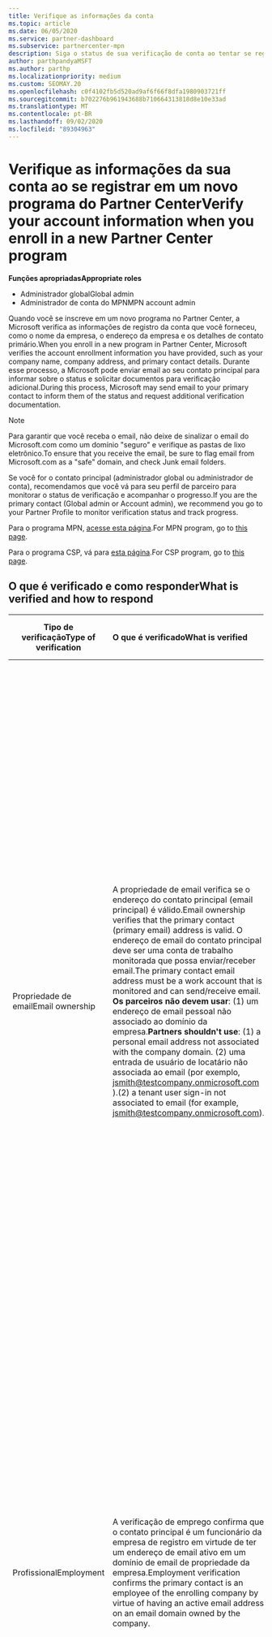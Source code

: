 ```yaml
---
title: Verifique as informações da conta
ms.topic: article
ms.date: 06/05/2020
ms.service: partner-dashboard
ms.subservice: partnercenter-mpn
description: Siga o status de sua verificação de conta ao tentar se registrar em um novo programa do Partner Center. Saiba como fornecer informações adicionais, se necessário.
author: parthpandyaMSFT
ms.author: parthp
ms.localizationpriority: medium
ms.custom: SEOMAY.20
ms.openlocfilehash: c0f4102fb5d520ad9af6f66f8dfa1980903721ff
ms.sourcegitcommit: b702276b961943688b710664313818d8e10e33ad
ms.translationtype: MT
ms.contentlocale: pt-BR
ms.lasthandoff: 09/02/2020
ms.locfileid: "89304963"
---
```

# <a name="verify-your-account-information-when-you-enroll-in-a-new-partner-center-program"></a><span data-ttu-id="deabb-104">Verifique as informações da sua conta ao se registrar em um novo programa do Partner Center</span><span class="sxs-lookup"><span data-stu-id="deabb-104">Verify your account information when you enroll in a new Partner Center program</span></span>

<span data-ttu-id="deabb-105">**Funções apropriadas**</span><span class="sxs-lookup"><span data-stu-id="deabb-105">**Appropriate roles**</span></span>

- <span data-ttu-id="deabb-106">Administrador global</span><span class="sxs-lookup"><span data-stu-id="deabb-106">Global admin</span></span>
- <span data-ttu-id="deabb-107">Administrador de conta do MPN</span><span class="sxs-lookup"><span data-stu-id="deabb-107">MPN account admin</span></span>

<span data-ttu-id="deabb-108">Quando você se inscreve em um novo programa no Partner Center, a Microsoft verifica as informações de registro da conta que você forneceu, como o nome da empresa, o endereço da empresa e os detalhes de contato primário.</span><span class="sxs-lookup"><span data-stu-id="deabb-108">When you enroll in a new program in Partner Center, Microsoft verifies the account enrollment information you have provided, such as your company name, company address, and primary contact details.</span></span> <span data-ttu-id="deabb-109">Durante esse processo, a Microsoft pode enviar email ao seu contato principal para informar sobre o status e solicitar documentos para verificação adicional.</span><span class="sxs-lookup"><span data-stu-id="deabb-109">During this process, Microsoft may send email to your primary contact to inform them of the status and request additional verification documentation.</span></span>

>[!NOTE]
><span data-ttu-id="deabb-110">Para garantir que você receba o email, não deixe de sinalizar o email do Microsoft.com como um domínio "seguro" e verifique as pastas de lixo eletrônico.</span><span class="sxs-lookup"><span data-stu-id="deabb-110">To ensure that you receive the email, be sure to flag email from Microsoft.com as a "safe" domain, and check Junk email folders.</span></span>

<span data-ttu-id="deabb-111">Se você for o contato principal (administrador global ou administrador de conta), recomendamos que você vá para seu perfil de parceiro para monitorar o status de verificação e acompanhar o progresso.</span><span class="sxs-lookup"><span data-stu-id="deabb-111">If you are the primary contact (Global admin or Account admin), we recommend you go to your Partner Profile to monitor verification status and track progress.</span></span>

<span data-ttu-id="deabb-112">Para o programa MPN, [acesse esta página](https://partner.microsoft.com/pcv/accountsettings/connectedpartnerprofile).</span><span class="sxs-lookup"><span data-stu-id="deabb-112">For MPN program, go to [this page](https://partner.microsoft.com/pcv/accountsettings/connectedpartnerprofile).</span></span>

<span data-ttu-id="deabb-113">Para o programa CSP, vá para [esta página](https://partner.microsoft.com/pcv/accountsettings/partnerprofile).</span><span class="sxs-lookup"><span data-stu-id="deabb-113">For CSP program, go to [this page](https://partner.microsoft.com/pcv/accountsettings/partnerprofile).</span></span>


## <a name="what-is-verified-and-how-to-respond"></a><span data-ttu-id="deabb-114">O que é verificado e como responder</span><span class="sxs-lookup"><span data-stu-id="deabb-114">What is verified and how to respond</span></span>

|<span data-ttu-id="deabb-115">**Tipo de verificação**</span><span class="sxs-lookup"><span data-stu-id="deabb-115">**Type of verification**</span></span>   |<span data-ttu-id="deabb-116">**O que é verificado**</span><span class="sxs-lookup"><span data-stu-id="deabb-116">**What is verified**</span></span>   |<span data-ttu-id="deabb-117">**O que fazer se rejeitado**</span><span class="sxs-lookup"><span data-stu-id="deabb-117">**What to do if rejected**</span></span>   |
|----------------------------|:-----------------------------------|:--------------------------------------|
|<span data-ttu-id="deabb-118">Propriedade de email</span><span class="sxs-lookup"><span data-stu-id="deabb-118">Email ownership</span></span>   |<span data-ttu-id="deabb-119">A propriedade de email verifica se o endereço do contato principal (email principal) é válido.</span><span class="sxs-lookup"><span data-stu-id="deabb-119">Email ownership verifies that the primary contact (primary email) address is valid.</span></span> <span data-ttu-id="deabb-120">O endereço de email do contato principal deve ser uma conta de trabalho monitorada que possa enviar/receber email.</span><span class="sxs-lookup"><span data-stu-id="deabb-120">The primary contact email address must be a work account that is monitored and can send/receive email.</span></span> <span data-ttu-id="deabb-121">**Os parceiros não devem usar**: (1) um endereço de email pessoal não associado ao domínio da empresa.</span><span class="sxs-lookup"><span data-stu-id="deabb-121">**Partners shouldn't use**: (1) a personal email address not associated with the company domain.</span></span> <span data-ttu-id="deabb-122">(2) uma entrada de usuário de locatário não associada ao email (por exemplo, jsmith@testcompany.onmicrosoft.com ).</span><span class="sxs-lookup"><span data-stu-id="deabb-122">(2) a tenant user sign-in not associated to email (for example, jsmith@testcompany.onmicrosoft.com).</span></span>  |<span data-ttu-id="deabb-123">Se você não receber a mensagem de email de verificação de propriedade de email dentro de um dia útil, poderá solicitar que reenviemos usando os links a seguir: para [MPN](https://partner.microsoft.com/pcv/accountsettings/connectedpartnerprofile), para o [CSP](https://partner.microsoft.com/pcv/accountsettings/partnerprofile).</span><span class="sxs-lookup"><span data-stu-id="deabb-123">If you don't receive the email ownership verification email message within one business day, you can request we resend using the following links: for [MPN](https://partner.microsoft.com/pcv/accountsettings/connectedpartnerprofile), for [CSP](https://partner.microsoft.com/pcv/accountsettings/partnerprofile).</span></span> <span data-ttu-id="deabb-124">Na página perfil, clique no link "reenviar email de verificação" para que a Microsoft reenvie o email para você.</span><span class="sxs-lookup"><span data-stu-id="deabb-124">In the profile page, click on "Resend verification email" link for Microsoft to resend the email to you.</span></span> <span data-ttu-id="deabb-125">Para garantir que o email seja recebido, não deixe de sinalizar o email do Microsoft.com como um domínio "seguro" e verifique as pastas de lixo eletrônico.</span><span class="sxs-lookup"><span data-stu-id="deabb-125">To ensure that the email is received, be sure to flag email from Microsoft.com as a "safe" domain, and check Junk email folders.</span></span>|
|<span data-ttu-id="deabb-126">Profissional</span><span class="sxs-lookup"><span data-stu-id="deabb-126">Employment</span></span> |<span data-ttu-id="deabb-127">A verificação de emprego confirma que o contato principal é um funcionário da empresa de registro em virtude de ter um endereço de email ativo em um domínio de email de propriedade da empresa.</span><span class="sxs-lookup"><span data-stu-id="deabb-127">Employment verification confirms the primary contact is an employee of the enrolling company by virtue of having an active email address on an email domain owned by the company.</span></span>|<span data-ttu-id="deabb-128">Se a verificação de emprego for rejeitada, o contato principal (normalmente seu administrador global ou de conta) precisará fornecer documentação confirmando que o domínio de email do contato está sob a propriedade de seu empregador.</span><span class="sxs-lookup"><span data-stu-id="deabb-128">If employment verification is rejected, the primary contact (normally your Global or Account Admin) will need to provide documentation confirming the contact's email domain is under the ownership of their employer.</span></span> <span data-ttu-id="deabb-129">[Crie um tíquete de suporte](https://partner.microsoft.com/dashboard/support/csp/servicerequests/create?stage=2&topicid=c34a5c81-a111-476d-11a4-81c808c37a6b).</span><span class="sxs-lookup"><span data-stu-id="deabb-129">[Create a Support ticket](https://partner.microsoft.com/dashboard/support/csp/servicerequests/create?stage=2&topicid=c34a5c81-a111-476d-11a4-81c808c37a6b).</span></span>|
|<span data-ttu-id="deabb-130">Empresas</span><span class="sxs-lookup"><span data-stu-id="deabb-130">Business</span></span>   |<span data-ttu-id="deabb-131">Confirme se o nome e o endereço da empresa em seu perfil comercial legal são gratuitos de erros e abreviações de ortografia e correspondem exatamente aos seus registros de registro de negócios da empresa.</span><span class="sxs-lookup"><span data-stu-id="deabb-131">Confirm that the company name and address in your Legal business profile are free of spelling errors and abbreviations and match your formal company business registration records exactly.</span></span> <span data-ttu-id="deabb-132">Se estiver operando como um proprietário único, você precisará atualizar o nome da empresa para ser o nome legal.</span><span class="sxs-lookup"><span data-stu-id="deabb-132">If you are operating as a Sole Proprietor, you need to update your company name to be your legal name.</span></span> <span data-ttu-id="deabb-133">Verificação de negócios confirma que a empresa de registro é uma entidade de negócios legítima e no endereço usado para o registro.</span><span class="sxs-lookup"><span data-stu-id="deabb-133">Business verification confirms that the enrolling company is a legitimate business entity and at the address used for the enrollment.</span></span>|<span data-ttu-id="deabb-134">Se a verificação de negócios falhar, o contato principal (normalmente seu administrador global ou de conta) será solicitado a fornecer documentação oficial, como um registro de negócios ou certificado ou recebimento de registro de imposto, do país de residência da empresa ou do município confirmando que a empresa está autorizada a fazer negócios sob esse nome de entidade e está localizada no endereço de registro.</span><span class="sxs-lookup"><span data-stu-id="deabb-134">If business verification fails, the primary contact (normally your Global or Account admin) will be asked to provide official documentation, such as a business registration or tax registration certificate or receipt, from the company's home country or municipality confirming that the company is authorized to do business under that entity name and is located at the enrollment address.</span></span> [<span data-ttu-id="deabb-135">Criar um tíquete de suporte</span><span class="sxs-lookup"><span data-stu-id="deabb-135">Create a Support ticket</span></span>](https://partner.microsoft.com/dashboard/support/csp/servicerequests/create?stage=2&topicid=52ac28f3-d58f-99d9-9846-3df5a6477c54)|

>[!NOTE]
><span data-ttu-id="deabb-136">Saiba como atualizar seu [perfil comercial legal (endereço)](update-your-partner-profile.md).</span><span class="sxs-lookup"><span data-stu-id="deabb-136">Learn how to update your [Legal Business Profile (address)](update-your-partner-profile.md).</span></span>

## <a name="when-verification-concludes"></a><span data-ttu-id="deabb-137">Quando a verificação for concluída</span><span class="sxs-lookup"><span data-stu-id="deabb-137">When verification concludes</span></span>

<span data-ttu-id="deabb-138">Depois que o processo de verificação for concluído, o status de verificação do seu registro na página de perfil será alterado de "pendente" para "autorizado", e as etapas do processo com status exibido na página desaparecerão.</span><span class="sxs-lookup"><span data-stu-id="deabb-138">Once the verification process is complete, the verification status of your enrollment on the profile page will change from "pending" to "authorized," and the process steps with status displayed on that page will disappear.</span></span>
<span data-ttu-id="deabb-139">O contato principal receberá um email da Microsoft dentro de alguns dias úteis após a conclusão da verificação.</span><span class="sxs-lookup"><span data-stu-id="deabb-139">The primary contact will receive an email from Microsoft within a few business days after the verification is completed.</span></span> 

<span data-ttu-id="deabb-140">Depois de entrar no seu perfil, se você vir **ações pendentes**, conclua as alterações necessárias da seguinte maneira:</span><span class="sxs-lookup"><span data-stu-id="deabb-140">After signing into your profile, if you see **Pending actions**, complete the necessary changes as follows:</span></span>

- <span data-ttu-id="deabb-141">Para o programa MPN, acesse [aqui](https://partner.microsoft.com/pcv/accountsettings/connectedpartnerprofile).</span><span class="sxs-lookup"><span data-stu-id="deabb-141">For MPN program, go [here](https://partner.microsoft.com/pcv/accountsettings/connectedpartnerprofile).</span></span>  
- <span data-ttu-id="deabb-142">Para o programa CSP, acesse [aqui](https://partner.microsoft.com/pcv/accountsettings/partnerprofile).</span><span class="sxs-lookup"><span data-stu-id="deabb-142">For CSP program, go [here](https://partner.microsoft.com/pcv/accountsettings/partnerprofile).</span></span>

<span data-ttu-id="deabb-143">Se precisar de ajuda para concluir essas etapas no Partner Center, você poderá entrar em contato com a equipe de suporte do parceiro abrindo um tíquete na seção de suporte do Partner Center.</span><span class="sxs-lookup"><span data-stu-id="deabb-143">If you need assistance completing these steps in Partner Center, you can contact the partner support team by opening a ticket in the Support section of Partner Center.</span></span>  <span data-ttu-id="deabb-144">Inicie [aqui](https://partner.microsoft.com/dashboard/support/servicerequests/create?stage=2&topicid=21655de7-7dbb-4927-33a2-f60f45feadf3).</span><span class="sxs-lookup"><span data-stu-id="deabb-144">Start [here](https://partner.microsoft.com/dashboard/support/servicerequests/create?stage=2&topicid=21655de7-7dbb-4927-33a2-f60f45feadf3).</span></span>


